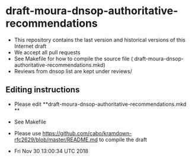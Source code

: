 # draft-moura-dnsop-authoritative-recommendations

   * This repository contains the last version and historical versions of this Internet draft
   * We accept all pull requests
   * See Makefile for how to compile the source file ( 	draft-moura-dnsop-authoritative-recommendations.mkd)
   * Reviews from dnsop list are kept under reviews/

## Editing instructions

   * Please edit **draft-moura-dnsop-authoritative-recommendations.mkd **
   * See Makefile 
   * Please use https://github.com/cabo/kramdown-rfc2629/blob/master/README.md to compile the draft


   
   *  Fri Nov 30 13:00:34 UTC 2018
